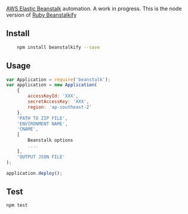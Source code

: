 [AWS Elastic Beanstalk](http://aws.amazon.com/elasticbeanstalk/) automation. A work in progress.
This is the node version of [Ruby Beanstalkify](https://github.com/pranavraja/beanstalkify/) 

## Install
```bash
    npm install beanstalkify --save
```

## Usage

```javascript
var Application = require('beanstalk');
var application = new Application(
    {
        accessKeyId: 'XXX',
        secretAccessKey: 'XXX',
        region: 'ap-southeast-2'
    },
    'PATH TO ZIP FILE',
    'ENVIRONMENT NAME',
    'CNAME',
    [
        Beanstalk options
        ....
    ],
    'OUTPUT JSON FILE'
);

application.deploy();
```

## Test

```bash
npm test
```